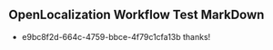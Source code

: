 ## OpenLocalization Workflow Test MarkDown
* e9bc8f2d-664c-4759-bbce-4f79c1cfa13b 
thanks!<!--HONumber=Mar16_HO3-->
